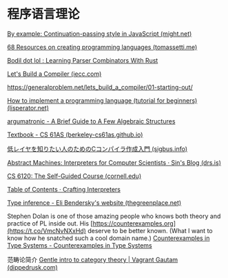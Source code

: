 # 程序语言理论

[By example: Continuation-passing style in JavaScript (might.net)](https://matt.might.net/articles/by-example-continuation-passing-style/)

[68 Resources on creating programming languages (tomassetti.me)](https://tomassetti.me/resources-create-programming-languages/)

[Bodil dot lol : Learning Parser Combinators With Rust](https://bodil.lol/parser-combinators/)

[Let's Build a Compiler (iecc.com)](https://compilers.iecc.com/crenshaw/)

https://generalproblem.net/lets_build_a_compiler/01-starting-out/

[How to implement a programming language (tutorial for beginners) (lisperator.net)](https://lisperator.net/pltut/)

[argumatronic - A Brief Guide to A Few Algebraic Structures](https://argumatronic.com/posts/2019-06-21-algebra-cheatsheet.html)

[Textbook - CS 61AS (berkeley-cs61as.github.io)](http://berkeley-cs61as.github.io/textbook.html)

[低レイヤを知りたい人のためのCコンパイラ作成入門 (sigbus.info)](https://www.sigbus.info/compilerbook)


[Abstract Machines: Interpreters for Computer Scientists · Sin's Blog (drs.is)](https://drs.is/post/abstract-machines/)

[CS 6120: The Self-Guided Course (cornell.edu)](https://www.cs.cornell.edu/courses/cs6120/2020fa/self-guided/)

[Table of Contents · Crafting Interpreters](https://craftinginterpreters.com/contents.html)

[Type inference - Eli Bendersky's website (thegreenplace.net)](https://eli.thegreenplace.net/2018/type-inference/)


Stephen Dolan is one of those amazing people who knows both theory and practice of PL inside out. His [https://counterexamples.org](https://t.co/VmcNvNXxHd) deserve to be better known. (What I want to know how he snatched such a cool domain name.)
[Counterexamples in Type Systems - Counterexamples in Type Systems](https://counterexamples.org/)



范畴论简介 [Gentle intro to category theory | Vagrant Gautam (dippedrusk.com)](https://dippedrusk.com/posts/2022-08-08-category-theory/)










